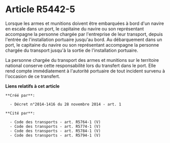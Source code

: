 # Article R5442-5

Lorsque les armes et munitions doivent être embarquées à bord d'un navire en escale dans un port, le capitaine du navire ou
son représentant accompagne la personne chargée par l'entreprise de leur transport, depuis l'entrée de l'installation
portuaire jusqu'au bord. Au débarquement dans un port, le capitaine du navire ou son représentant accompagne la personne
chargée du transport jusqu'à la sortie de l'installation portuaire. 

La personne chargée du transport des armes et munitions sur le territoire national conserve cette responsabilité lors du
transfert dans le port. Elle rend compte immédiatement à l'autorité portuaire de tout incident survenu à l'occasion de ce
transfert.

**Liens relatifs à cet article**

	**Créé par**:

	  - Décret n°2014-1416 du 28 novembre 2014 - art. 1

	**Cité par**:

	  - Code des transports - art. R5764-1 (V)
	  - Code des transports - art. R5774-1 (V)
	  - Code des transports - art. R5784-1 (V)
	  - Code des transports - art. R5794-1 (V)
